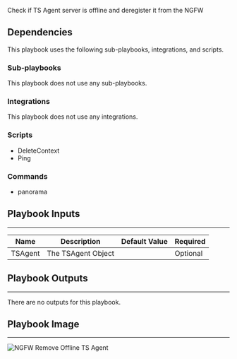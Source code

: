 Check if TS Agent server is offline and deregister it from the NGFW

## Dependencies
This playbook uses the following sub-playbooks, integrations, and scripts.

### Sub-playbooks
This playbook does not use any sub-playbooks.

### Integrations
This playbook does not use any integrations.

### Scripts
* DeleteContext
* Ping

### Commands
* panorama

## Playbook Inputs
---

| **Name** | **Description** | **Default Value** | **Required** |
| --- | --- | --- | --- |
| TSAgent | The TSAgent Object |  | Optional |

## Playbook Outputs
---
There are no outputs for this playbook.

## Playbook Image
---
![NGFW Remove Offline TS Agent](../../doc_files/NGFW_Remove_Offline_TS_Agent_Fri_Feb_04_2022.png)
